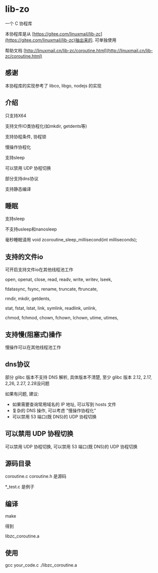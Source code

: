 <A name="readme_md" id="readme_md"></A>

# lib-zo

一个 C 协程库

本协程库是从 [https://gitee.com/linuxmail/lib-zc](https://gitee.com/linuxmail/lib-zc)抽出来的. 可单独使用

帮助文档 [http://linuxmail.cn/lib-zc/coroutine.html](http://linuxmail.cn/lib-zc/coroutine.html)

## 感谢

本协程库的实现参考了 libco, libgo, nodejs 的实现

## 介绍

只支持X64

支持文件IO类协程化(如mkdir, getdents等)

支持协程条件, 协程锁

慢操作协程化

支持sleep

可以禁用 UDP 协程切换

部分支持dns协议

支持静态编译

## 睡眠

支持sleep

不支持usleep和nanosleep

毫秒睡眠请用 void zcoroutine\_sleep\_millisecond(int milliseconds);

## 支持的文件io

可开启支持文件io在其他线程池工作

open, openat, close, read, readv, write, writev, lseek,

fdatasync, fsync, rename, truncate, ftruncate,

rmdir, mkdir, getdents,

stat, fstat, lstat, link, symlink, readlink, unlink,

chmod, fchmod, chown, fchown, lchown, utime, utimes,

## 支持慢(阻塞式)操作

慢操作可以在其他线程池工作

## dns协议

部分 glibc 版本不支持 DNS 解析, 具体版本不清楚, 至少 glibc 版本 2.12, 2.17, 2,26, 2.27, 2.28没问题

如果有问题, 建议:

* 如果需要查询常用域名的 IP 地址, 可以写到 hosts 文件
* 复杂的 DNS 操作, 可以考虑 "慢操作协程化"
* 可以禁用 53 端口(既 DNS)的 UDP 协程切换

## 可以禁用 UDP 协程切换

可以禁用 UDP 协程切换, 可以禁用 53 端口(既 DNS)的 UDP 协程切换

## 源码目录

coroutine.c coroutine.h 是源码

\*\_test.c 是例子

## 编译

make

得到

libzc\_coroutine.a

## 使用

gcc your\_code.c ./libzc\_coroutine.a
